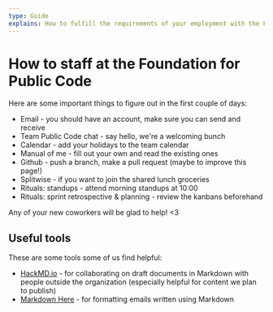 ```yaml
---
type: Guide
explains: How to fulfill the requirements of your employment with the Foundation for Public Code
---
```


# How to staff at the Foundation for Public Code

Here are some important things to figure out in the first couple of days:

* Email - you should have an account, make sure you can send and receive
* Team Public Code chat - say hello, we're a welcoming bunch
* Calendar - add your holidays to the team calendar
* Manual of me - fill out your own and read the existing ones
* Github - push a branch, make a pull request (maybe to improve this page!)
* Splitwise - if you want to join the shared lunch groceries
* Rituals: standups - attend morning standups at 10:00
* Rituals: sprint retrospective & planning - review the kanbans beforehand

Any of your new coworkers will be glad to help! <3

## Useful tools

These are some tools some of us find helpful:

* [HackMD.io](https://hackmd.io/) - for collaborating on draft documents in Markdown with people outside the organization (especially helpful for content we plan to publish)
* [Markdown Here](https://markdown-here.com/) - for formatting emails written using Markdown
